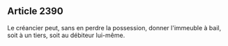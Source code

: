 Article 2390
----
Le créancier peut, sans en perdre la possession, donner l'immeuble à bail, soit
à un tiers, soit au débiteur lui-même.
